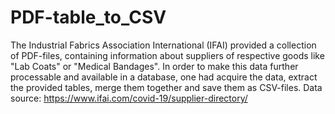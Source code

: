 # PDF-table_to_CSV

The  Industrial Fabrics Association International (IFAI) provided a collection of PDF-files, containing information about suppliers of respective goods like "Lab Coats" or "Medical Bandages". In order to make this data further processable and available in a database, one had acquire the data, extract the provided tables, merge them together and save them as CSV-files.
Data source: https://www.ifai.com/covid-19/supplier-directory/
